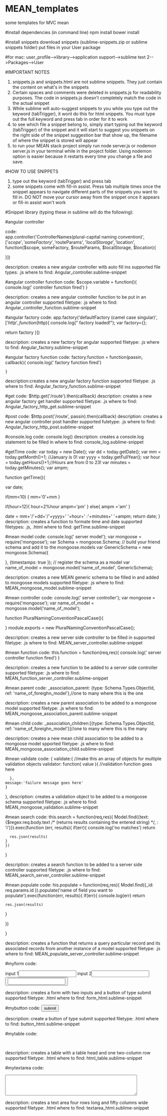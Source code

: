 # MEAN_templates
some templates for MVC mean

#install dependencies (in command line)
npm install
bower install

#install snippets
download snippets (sublime-snippets.zip or sublime snippets folder)
put files in your User package

#for mac: user_profile-->library-->application support-->sublime text 2-->Packages-->User

#IMPORTANT NOTES

1. snippets.js and snippets.html are not sublime snippets. They just contain the content on what's in the snippets
2. Certain spaces and comments were deleted in snippets.js for readability purposes. The code in snippets.js doesn't completely match the code in the actual snippet
3. While sublime will auto-suggest snippets to you while you type out the keyword (tabTrigger), it wont do this for html snippets. You must type out the full keyword and press tab in order for it to work
4. to see which file a snippet belong to, simply start typing out the keyword (tabTrigger) of the snippet and it will start to suggest you snippets on the right side of the snippet suggestion bar that show up, the filename of where the snippet is stored will appear
5. to run your MEAN stack project simply run node server.js or nodemon server.js in your terminal while in the project folder. Using nodemon option is easier because it restarts every time you change a file and save.


#HOW TO USE SNIPPETS

1. type out the keyword (tabTrigger) and press tab
2. some snippets come with fill-in assist. Press tab multiple times once the snippet appears to navigate different parts of the snippets you want to fill in. DO NOT move your cursor away from the snippet once it appears or fill-in assist won't work

#Snippet library (typing these in sublime will do the following):

#angular controller

code:  
app.controller('ControllerNames(plural-capital naming convention)', ['$scope', 'someFactory',  '$routeParams', '$localStorage', '$location', function($scope, someFactory,  $routeParams, $localStorage, $location){
    
  }])

description: creates a new angular controller witb auto fill ins
supported file types: .js
where to find: Angular_controller.sublime-snippet

#angular controller function
code: 
$scope.variable = function(){
  console.log(' controller function fired')
}

description: creates a new angular controller function to be put in an angular controller
supported filetype: .js
where to find: Angular_controller_function.sublime-snippet

#angular factory
code: 
app.factory('defaultFactory (camel case singular)', ['$http', function($http){
  console.log(" factory loaded!");
  var factory={};
  
    
  return factory
}])

description: creates a new factory for angular
supported filetype: .js
where to find: Angular_factory.sublime-snippet

#angular factory function
code:
factory.function = function(passin, callback){
    console.log(' factory function fired')

    }

description:creates a new angular factory function
supported filetype: .js
where to find: Angular_factory_function.sublime-snippet 


#get
code: $http.get('/route').then(callback)
description: creates a new angular factory get handler
supported filetype: .js
where to find: Angular_factory_http_get.sublime-snippet

#post
code: $http.post('/route', passin).then(callback)
description: creates a new angular controller post handler
supported fuletype: .js
where to find: Angular_factory_http_post.sublime-snippet

#console.log
code: console.log()
description: creates a console.log statement to be filled in
where to find: console_log.sublime-snippet

#getTime
code:
var today = new Date();
var dd = today.getDate();
var mm = today.getMonth()+1; //January is 0!
var yyyy = today.getFullYear();
var hour = today.getHours()+1;//Hours are from 0 to 23!
var minutes = today.getMinutes();
var ampm;

  function getTime(){

  var date;

  if(mm<10) {
      mm='0'+mm
  } 

  if(hour>12){
    hour=2%hour
    ampm='pm'
  }
  else{
    ampm ='am'
  }

  date = mm+'/'+dd+'/'+yyyy+' '+hour+' :'+minutes+' '+ampm;
  return date;
}
description: creates a function to formate time and date 
supported filetypes: .js, .html
where to find: getTime.sublime-snippet

#mean model
code:
console.log(' server model');
var mongoose = require('mongoose');
var Schema = mongoose.Schema;
// build your friend schema and add it to the mongoose.models
var GenericSchema = new mongoose.Schema({
  

}, {timestamps: true  });
// register the schema as a model
var name_of_model = mongoose.model('name_of_model', GenericSchema);

description: creates a new MEAN generic schema to be filled in and added to mongoose models
supported filetype: .js
where to find: MEAN_mongoose_model.sublime-snippet

#mean controller
code: console.log(' server controller');
var mongoose = require('mongoose');
var name_of_model = mongoose.model('name_of_model');

function PluralNamingConventionPascalCase(){

  
  
}
module.exports = new PluralNamingConventionPascalCase();

description: creates a new server side controller to be filled in
supported filetype: .js
where to find: MEAN_server_controller.sublime-snippet

#mean function
code: 
this.function = function(req,res){
  console.log(' server controller function fired')
}

description: creates a new function to be added to a server side controller
supported filetype: .js
where to find: MEAN_function_server_controller.sublime-snippet

#mean parent
code:
 _association_parent: {type: Schema.Types.ObjectId, ref: 'name_of_foreighn_model'},//one to many where this is the one

 description: creates a new parent association to be added to a mongoose model
 supported filetype: .js
 where to find: MEAN_mongoose_association_parent.sublime-snippet

 #mean child
 code:
 _association_children:[{type: Schema.Types.ObjectId, ref: 'name_of_foreighn_model'}]//one to many where this is the many

 description: creates a new mean child association to be added to a mongoose model
 spported filetype: .js
 where to find: MEAN_mongoose_association_child.sublime-snippet

 #mean validate
 code:
 {
validate:{ //make this an array of objects for multiple validation objects
      validator: function( value ){
        //validation function goes here
        
      },
    message:'failure message goes here'
    }
 },
 description: creates a validation object to be added to a mongoose schema
 supported filetype: .js
where to find: MEAN_mongoose_validation.sublime-snippet

 #mean search
 code:
 this.search = function(req,res){
    Model.find({text:{$regex:req.body.text /* (returns results containing the entered string) */, : 'i'}}).exec(function (err, results){
      if(err){
        console.log('no matches')
        return
      
      res.json(results)
    }
    })
  }

  description: creates a search function to be added to a server side controller
  supported filetype: .js
  where to find: MEAN_search_server_controller.sublime-snippet

  #mean populate
  code:
  his.populate = function(req,res){
  Model.find({_id: req.params.id }).populate('name of field you want to populate').exec(function(err, results){
    if(err){
      console.log(err)
      return
    

    res.json(results)
  }

  })

}

description: creates a function that returns a query particular record and its associated records from another instance of a model
supported filetype: .js
where to find: MEAN_populate_server_controller.sublime-snippet

#myform
code:
<form method='' action='' input 1>
	input 1<input type='text'>
	input 2<input type='text'>
	<button type='submit'><input type='text'></button>
</form>

description: creates a form with two inputs and a button of type submit
supported filetype: .html
where to find: form_html.sublime-snippet

#mybutton
code: <button type='submit'>submit</button>

description: create a button of type submit
supported filetype: .html
where to find: button_html.sublime-snippet

#mytable
code:
<table>
	<thead>
		<td><td>
	<thead>
	<tr>
		<td></td>
		<td></td>
	</tr>
</table>

description: creates a table with a table head and one two-column row
supported filetype: .html
where to find: html_table.sublime-snippet

#mytextarea
code:
<textarea rows='4' cols='50'></textarea>

description: creates a text area four rows long and fifty columns wide
supported filetype: .html
where to find: textarea_html.sublime-snippet





